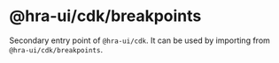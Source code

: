 # @hra-ui/cdk/breakpoints

Secondary entry point of `@hra-ui/cdk`. It can be used by importing from `@hra-ui/cdk/breakpoints`.

